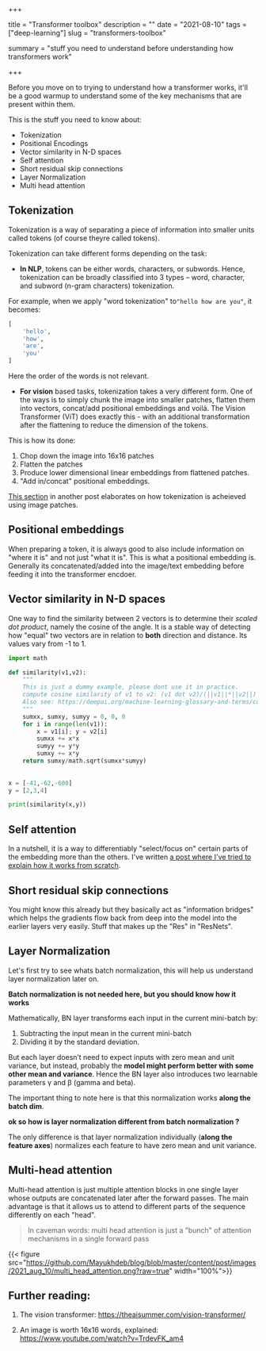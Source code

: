 +++


title = "Transformer toolbox"
description = ""
date = "2021-08-10"
tags = ["deep-learning"]
slug = "transformers-toolbox"

summary = "stuff you need to understand before understanding how transformers work"

+++

Before you move on to trying to understand how a transformer works, it'll be a good warmup to understand some of the key mechanisms that are present within them.

This is the stuff you need to know about: 
* Tokenization
* Positional Encodings
* Vector similarity in N-D spaces 
* Self attention
* Short residual skip connections
* Layer Normalization
* Multi head attention

## Tokenization

Tokenization is a way of separating a piece of information into smaller units called tokens (of course theyre called tokens).

Tokenization can take different forms depending on the task:

* **In NLP**, tokens can be either words, characters, or subwords. Hence, tokenization can be broadly classified into 3 types – word, character, and subword (n-gram characters) tokenization.

For example, when we apply "word tokenization" to`"hello how are you"`, it becomes: 

```python
[
    'hello',
    'how',
    'are',
    'you'
]
```

Here the order of the words is not relevant.

* **For vision** based tasks, tokenization takes a very different form. One of the ways is to simply chunk the image into smaller patches, flatten them into vectors, concat/add positional embeddings and voilá. The Vision Transformer (ViT) does exactly this - with an additional transformation after the flattening to reduce the dimension of the tokens.

This is how its done: 

1. Chop down the image into 16x16 patches
2. Flatten the patches 
3. Produce lower dimensional linear embeddings from flattened patches. 
4. "Add in/concat" positional embeddings.

[This section](link) in another post elaborates on how tokenization is acheieved using image patches.


## Positional embeddings 

When preparing a token, it is always good to also include information on "where it is" and not just "what it is". This is what a positional embedding is. Generally its concatenated/added into the image/text embedding before feeding it into the transformer encdoer.

## Vector similarity in N-D spaces

One way to find the similarity between 2 vectors is to determine their *scaled dot product*, namely the cosine of the angle. It is a stable way of detecting how "equal" two vectors are in relation to **both** direction and distance. Its values vary from -1 to 1. 

```python
import math

def similarity(v1,v2):
    """
    This is just a dummy example, please dont use it in practice.
    compute cosine similarity of v1 to v2: (v1 dot v2)/(||v1||*||v2||)
    Also see: https://deepai.org/machine-learning-glossary-and-terms/cosine-similarity
    """
    sumxx, sumxy, sumyy = 0, 0, 0
    for i in range(len(v1)):
        x = v1[i]; y = v2[i]
        sumxx += x*x
        sumyy += y*y
        sumxy += x*y
    return sumxy/math.sqrt(sumxx*sumyy)
    
    
x = [-41,-62,-600]
y = [2,3,4]

print(similarity(x,y))
```

## Self attention

In a nutshell, it is a way to differentiably "select/focus on" certain parts of the embedding more than the others. I've written [a post where I've tried to explain how it works from scratch](https://mayukhdeb.github.io/blog/post/what-on-earth-is-attention/). 

## Short residual skip connections

You might know this already but they basically act as "information bridges" which helps the gradients flow back from deep into the model into the earlier layers very easily. Stuff that makes up the "Res" in "ResNets". 

## Layer Normalization

Let's first try to see whats batch normalization, this will help us understand layer normalization later on.

**Batch normalization is not needed here, but you should know how it works**

 Mathematically, BN layer transforms each input in the current mini-batch by:
 
1. Subtracting the input mean in the current mini-batch 
2. Dividing it by the standard deviation.

But each layer doesn’t need to expect inputs with zero mean and unit variance, but instead, probably the **model might perform better with some other mean and variance**. Hence the BN layer also introduces two learnable parameters γ and β (gamma and beta).

The important thing to note here is that this normalization works **along the batch dim**. 


**ok so how is layer normalization different from batch normalization ?**

The only difference is that layer normalization individually (**along the feature axes**) normalizes each feature to have zero mean and unit variance.

## Multi-head attention

Multi-head attention is just multiple attention blocks in one single layer whose outputs are concatenated later after the forward passes. The main advantage is that it allows us to attend to different parts of the sequence differently on each "head".

> In caveman words: multi head attention is just a "bunch" of attention mechanisms in a single forward pass


{{< figure src="https://github.com/Mayukhdeb/blog/blob/master/content/post/images/2021_aug_10/multi_head_attention.png?raw=true" width="100%">}}


## Further reading: 

1. The vision transformer: https://theaisummer.com/vision-transformer/

2. An image is worth 16x16 words, explained: https://www.youtube.com/watch?v=TrdevFK_am4

